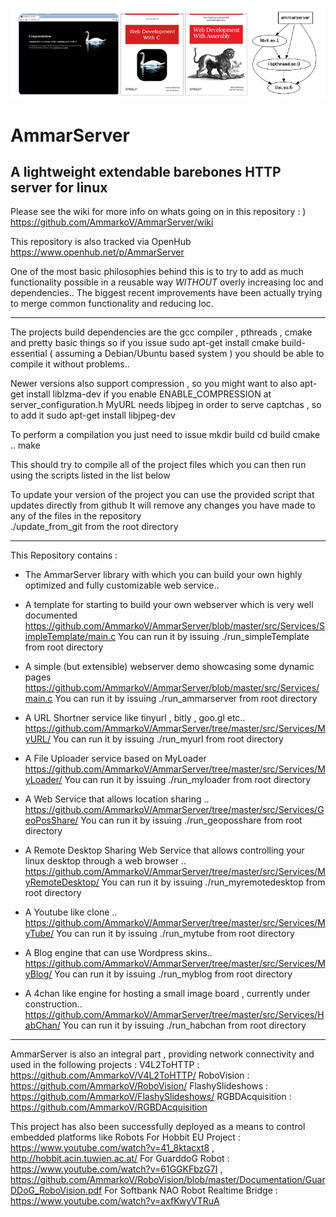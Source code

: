 ![AmmarServer](https://raw.githubusercontent.com/AmmarkoV/AmmarServer/master/doc/ammarserverbanner.png)

# AmmarServer
## A lightweight extendable barebones HTTP server for linux

Please see the wiki for more info on whats going on in this repository : )
https://github.com/AmmarkoV/AmmarServer/wiki

This repository is also tracked via OpenHub
https://www.openhub.net/p/AmmarServer

One of the most basic philosophies behind this is to try to add as much functionality possible in a reusable way *WITHOUT* overly increasing loc and dependencies.. The biggest recent improvements have been actually trying to merge common functionality and reducing loc. 

------------------------------------------------------------------ 

The projects build dependencies are the gcc compiler , pthreads , cmake and pretty basic things 
so if you issue sudo apt-get install cmake build-essential  ( assuming a Debian/Ubuntu based system ) you should be able to compile it without problems..

Newer versions also support compression , so you might want to also apt-get install liblzma-dev if you enable ENABLE_COMPRESSION at server_configuration.h
MyURL needs libjpeg in order to serve captchas , so to add it sudo apt-get install libjpeg-dev

To perform a compilation you just need to issue 
mkdir build 
cd build 
cmake ..
make

This should try to compile all of the project files which you can then run using the scripts listed in the list below 

To update your version of the project you can use the provided script that updates directly from github
It will remove any changes you have made to any of the files in the repository   
./update_from_git from the root directory 

------------------------------------------------------------------

This Repository contains :

-  The AmmarServer library with which you can build your own highly optimized 
and fully customizable web service..

-  A template for starting to build your own webserver which is very well documented
   https://github.com/AmmarkoV/AmmarServer/blob/master/src/Services/SimpleTemplate/main.c
   You can run it by issuing ./run_simpleTemplate from root directory 

-  A simple (but extensible) webserver demo showcasing some dynamic pages
   https://github.com/AmmarkoV/AmmarServer/blob/master/src/Services/main.c
   You can run it by issuing ./run_ammarserver from root directory 

-  A URL Shortner service like tinyurl , bitly , goo.gl etc..
   https://github.com/AmmarkoV/AmmarServer/tree/master/src/Services/MyURL/
   You can run it by issuing ./run_myurl from root directory 

-  A File Uploader service based on MyLoader
   https://github.com/AmmarkoV/AmmarServer/tree/master/src/Services/MyLoader/
   You can run it by issuing ./run_myloader from root directory 

-  A Web Service that allows location sharing ..
   https://github.com/AmmarkoV/AmmarServer/tree/master/src/Services/GeoPosShare/
   You can run it by issuing ./run_geoposshare from root directory 

-  A Remote Desktop Sharing Web Service that allows controlling your linux desktop through a web browser  ..
   https://github.com/AmmarkoV/AmmarServer/tree/master/src/Services/MyRemoteDesktop/
   You can run it by issuing ./run_myremotedesktop from root directory 

-  A Youtube like clone ..
   https://github.com/AmmarkoV/AmmarServer/tree/master/src/Services/MyTube/
   You can run it by issuing ./run_mytube from root directory 

-  A Blog engine that can use Wordpress skins..
   https://github.com/AmmarkoV/AmmarServer/tree/master/src/Services/MyBlog/
   You can run it by issuing ./run_myblog from root directory 

-  A 4chan like  engine for hosting a small image board , currently under construction..
   https://github.com/AmmarkoV/AmmarServer/tree/master/src/Services/HabChan/
   You can run it by issuing ./run_habchan from root directory 

------------------------------------------------------------------


AmmarServer is also an integral part , providing network connectivity and used in the following projects :
V4L2ToHTTP       : https://github.com/AmmarkoV/V4L2ToHTTP/
RoboVision       : https://github.com/AmmarkoV/RoboVision/ 
FlashySlideshows : https://github.com/AmmarkoV/FlashySlideshows/
RGBDAcquisition  : https://github.com/AmmarkoV/RGBDAcquisition

This project has also been successfully deployed as a means to control embedded platforms like Robots
For Hobbit EU Project : https://www.youtube.com/watch?v=41_8ktacxt8 , http://hobbit.acin.tuwien.ac.at/
For GuarddoG Robot    : https://www.youtube.com/watch?v=61GGKFbzG7I , https://github.com/AmmarkoV/RoboVision/blob/master/Documentation/GuarDDoG_RoboVision.pdf
For Softbank NAO Robot Realtime Bridge : https://www.youtube.com/watch?v=axfKwyVTRuA

